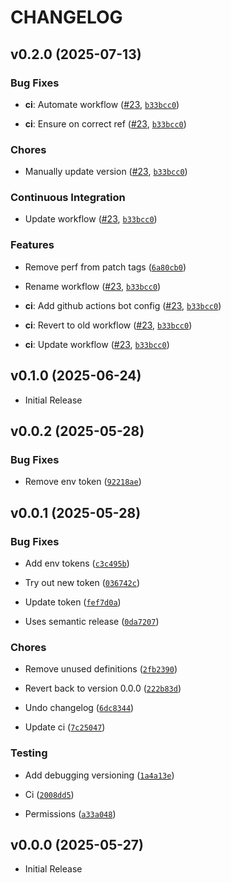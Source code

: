 # CHANGELOG

<!-- version list -->

## v0.2.0 (2025-07-13)

### Bug Fixes

- **ci**: Automate workflow ([#23](https://github.com/HMDank/ourportfolios/pull/23),
  [`b33bcc0`](https://github.com/HMDank/ourportfolios/commit/b33bcc04d38742edab159508db2c2860ead264df))

- **ci**: Ensure on correct ref ([#23](https://github.com/HMDank/ourportfolios/pull/23),
  [`b33bcc0`](https://github.com/HMDank/ourportfolios/commit/b33bcc04d38742edab159508db2c2860ead264df))

### Chores

- Manually update version ([#23](https://github.com/HMDank/ourportfolios/pull/23),
  [`b33bcc0`](https://github.com/HMDank/ourportfolios/commit/b33bcc04d38742edab159508db2c2860ead264df))

### Continuous Integration

- Update workflow ([#23](https://github.com/HMDank/ourportfolios/pull/23),
  [`b33bcc0`](https://github.com/HMDank/ourportfolios/commit/b33bcc04d38742edab159508db2c2860ead264df))

### Features

- Remove perf from patch tags
  ([`6a80cb0`](https://github.com/HMDank/ourportfolios/commit/6a80cb0a7bfac1e22247fb1c4e715dbf7dfa6198))

- Rename workflow ([#23](https://github.com/HMDank/ourportfolios/pull/23),
  [`b33bcc0`](https://github.com/HMDank/ourportfolios/commit/b33bcc04d38742edab159508db2c2860ead264df))

- **ci**: Add github actions bot config ([#23](https://github.com/HMDank/ourportfolios/pull/23),
  [`b33bcc0`](https://github.com/HMDank/ourportfolios/commit/b33bcc04d38742edab159508db2c2860ead264df))

- **ci**: Revert to old workflow ([#23](https://github.com/HMDank/ourportfolios/pull/23),
  [`b33bcc0`](https://github.com/HMDank/ourportfolios/commit/b33bcc04d38742edab159508db2c2860ead264df))

- **ci**: Update workflow ([#23](https://github.com/HMDank/ourportfolios/pull/23),
  [`b33bcc0`](https://github.com/HMDank/ourportfolios/commit/b33bcc04d38742edab159508db2c2860ead264df))


## v0.1.0 (2025-06-24)

- Initial Release

## v0.0.2 (2025-05-28)

### Bug Fixes

- Remove env token
  ([`92218ae`](https://github.com/HMDank/ourportfolios/commit/92218ae1bcd3409be689a3e6eea2e76d143f6506))


## v0.0.1 (2025-05-28)

### Bug Fixes

- Add env tokens
  ([`c3c495b`](https://github.com/HMDank/ourportfolios/commit/c3c495b8a7c76c99171c16be06cf01fb638e552b))

- Try out new token
  ([`036742c`](https://github.com/HMDank/ourportfolios/commit/036742cefd8dd5510720fc3fc5c8a8af8f000bcc))

- Update token
  ([`fef7d0a`](https://github.com/HMDank/ourportfolios/commit/fef7d0a092a4e9aebb9cb1b3ab1afd56da7df1fe))

- Uses semantic release
  ([`0da7207`](https://github.com/HMDank/ourportfolios/commit/0da7207d849677e5ff93bdfce744beb17c30d421))

### Chores

- Remove unused definitions
  ([`2fb2390`](https://github.com/HMDank/ourportfolios/commit/2fb239080ca9f118c6e9b948befaaf58c0d5602a))

- Revert back to version 0.0.0
  ([`222b83d`](https://github.com/HMDank/ourportfolios/commit/222b83d56ae05540ffc5367ae261e27caf82a150))

- Undo changelog
  ([`6dc8344`](https://github.com/HMDank/ourportfolios/commit/6dc834458a65a0c9fbbfaa50eedfeaef4bcc8464))

- Update ci
  ([`7c25047`](https://github.com/HMDank/ourportfolios/commit/7c25047776681075e16d12876d53439e05c32e18))

### Testing

- Add debugging versioning
  ([`1a4a13e`](https://github.com/HMDank/ourportfolios/commit/1a4a13e4283b54c67ca2493a3a6c192405a0ae7a))

- Ci
  ([`2008dd5`](https://github.com/HMDank/ourportfolios/commit/2008dd53d3fdbfab30bf580ffa6c3e1fe0ac93ca))

- Permissions
  ([`a33a048`](https://github.com/HMDank/ourportfolios/commit/a33a0482a231ab6e09ff3b97d4f3a989fa92616b))


## v0.0.0 (2025-05-27)

- Initial Release
